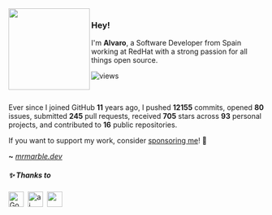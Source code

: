 <img src="https://avatar.mrmarble.dev/avatar/76561198287455504?github" width="160" align="left"/>

### Hey!

I'm **Alvaro**, a Software Developer from Spain working at RedHat with a strong passion for all things open source.

![views](https://komarev.com/ghpvc/?username=mrmarble&style=flat&color=313131&label=views&abbreviated=true)

</br>

Ever since I joined GitHub **11** years ago, I pushed **12155** commits, opened **80** issues, submitted **245** pull requests, received **705** stars across **93** personal projects, and contributed to **16** public repositories.


If you want to support my work, consider [sponsoring me](https://github.com/sponsors/mrmarble)! 💖

**~** [_mrmarble.dev_](https://mrmarble.dev/)


<h5>
  ✨ Thanks to
</h5>
<p>
<!-- sponsors --><a href="https://github.com/GoRhY"><img src="https:&#x2F;&#x2F;github.com&#x2F;GoRhY.png" width="30px" alt="GoRhY" /></a>&nbsp;&nbsp;<a href="https://github.com/ai"><img src="https:&#x2F;&#x2F;github.com&#x2F;ai.png" width="30px" alt="ai" /></a>&nbsp;&nbsp;<a href="https://github.com/"><img src="https:&#x2F;&#x2F;raw.githubusercontent.com&#x2F;JamesIves&#x2F;github-sponsors-readme-action&#x2F;dev&#x2F;.github&#x2F;assets&#x2F;placeholder.png" width="30px" alt="" /></a>&nbsp;&nbsp;<!-- sponsors -->
</p>
